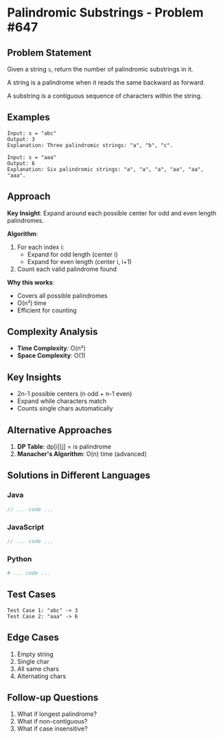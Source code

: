 # Palindromic Substrings - Problem #647

## Problem Statement
Given a string `s`, return the number of palindromic substrings in it.

A string is a palindrome when it reads the same backward as forward.

A substring is a contiguous sequence of characters within the string.

## Examples
```
Input: s = "abc"
Output: 3
Explanation: Three palindromic strings: "a", "b", "c".

Input: s = "aaa"
Output: 6
Explanation: Six palindromic strings: "a", "a", "a", "aa", "aa", "aaa".
```

## Approach
**Key Insight**: Expand around each possible center for odd and even length palindromes.

**Algorithm**:
1. For each index i:
   - Expand for odd length (center i)
   - Expand for even length (center i, i+1)
2. Count each valid palindrome found

**Why this works**:
- Covers all possible palindromes
- O(n²) time
- Efficient for counting

## Complexity Analysis
- **Time Complexity**: O(n²)
- **Space Complexity**: O(1)

## Key Insights
- 2n-1 possible centers (n odd + n-1 even)
- Expand while characters match
- Counts single chars automatically

## Alternative Approaches
1. **DP Table**: dp[i][j] = is palindrome
2. **Manacher's Algorithm**: O(n) time (advanced)

## Solutions in Different Languages

### Java
```java
// ... code ...
```

### JavaScript
```javascript
// ... code ...
```

### Python
```python
# ... code ...
```

## Test Cases
```
Test Case 1: "abc" -> 3
Test Case 2: "aaa" -> 6
```

## Edge Cases
1. Empty string
2. Single char
3. All same chars
4. Alternating chars

## Follow-up Questions
1. What if longest palindrome?
2. What if non-contiguous?
3. What if case insensitive?
